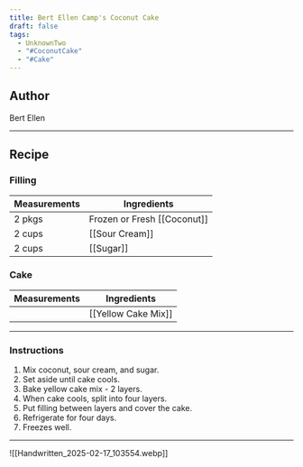 ```yaml
---
title: Bert Ellen Camp's Coconut Cake
draft: false
tags:
  - UnknownTwo
  - "#CoconutCake"
  - "#Cake"
---
```

## Author
Bert Ellen
___
## Recipe
### Filling
| Measurements | Ingredients               |
| :----------- | ------------------------- |
|2 pkgs|Frozen or Fresh [[Coconut]]|
|2 cups|[[Sour Cream]]|
|2 cups|[[Sugar]]|
### Cake
| Measurements | Ingredients               |
| :----------- | ------------------------- |
||[[Yellow Cake Mix]]|

___
### Instructions
1. Mix coconut, sour cream, and sugar.
2. Set aside until cake cools.
3. Bake yellow cake mix - 2 layers.
4. When cake cools, split into four layers.
5. Put filling between layers and cover the cake.
6. Refrigerate for four days.
7. Freezes well.
___
![[Handwritten_2025-02-17_103554.webp]]